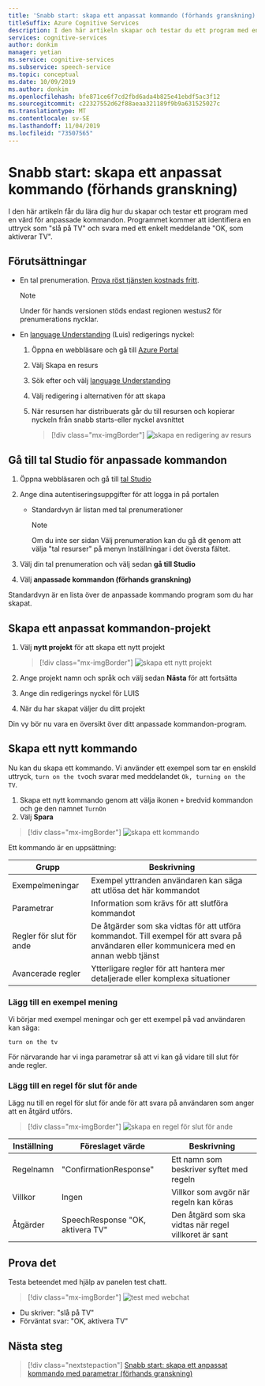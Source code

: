 ```yaml
---
title: 'Snabb start: skapa ett anpassat kommando (förhands granskning)'
titleSuffix: Azure Cognitive Services
description: I den här artikeln skapar och testar du ett program med en värd för anpassade kommandon.
services: cognitive-services
author: donkim
manager: yetian
ms.service: cognitive-services
ms.subservice: speech-service
ms.topic: conceptual
ms.date: 10/09/2019
ms.author: donkim
ms.openlocfilehash: bfe871ce6f7cd2fbd6ada4b825e41ebdf5ac3f12
ms.sourcegitcommit: c22327552d62f88aeaa321189f9b9a631525027c
ms.translationtype: MT
ms.contentlocale: sv-SE
ms.lasthandoff: 11/04/2019
ms.locfileid: "73507565"
---
```

# <a name="quickstart-create-a-custom-command-preview"></a>Snabb start: skapa ett anpassat kommando (förhands granskning)

I den här artikeln får du lära dig hur du skapar och testar ett program med en värd för anpassade kommandon.
Programmet kommer att identifiera en uttryck som "slå på TV" och svara med ett enkelt meddelande "OK, som aktiverar TV".

## <a name="prerequisites"></a>Förutsättningar

- En tal prenumeration. [Prova röst tjänsten kostnads fritt](~/articles/cognitive-services/speech-service/get-started.md).

  > [!NOTE]
  > Under för hands versionen stöds endast regionen westus2 för prenumerations nycklar.

- En [language Understanding](https://www.luis.ai/home) (Luis) redigerings nyckel:
  1. Öppna en webbläsare och gå till [Azure Portal](https://portal.azure.com)
  1. Välj Skapa en resurs
  1. Sök efter och välj [language Understanding](https://aka.ms/sc-luis-all)
  1. Välj redigering i alternativen för att skapa
  1. När resursen har distribuerats går du till resursen och kopierar nyckeln från snabb starts-eller nyckel avsnittet

      > [!div class="mx-imgBorder"]
      > ![skapa en redigering av resurs](media/custom-speech-commands/resources-lu-authoring.png)

## <a name="go-to-the-speech-studio-for-custom-commands"></a>Gå till tal Studio för anpassade kommandon

1. Öppna webbläsaren och gå till [tal Studio](https://speech.microsoft.com/)
1. Ange dina autentiseringsuppgifter för att logga in på portalen

   - Standardvyn är listan med tal prenumerationer
     > [!NOTE]
     > Om du inte ser sidan Välj prenumeration kan du gå dit genom att välja "tal resurser" på menyn Inställningar i det översta fältet.

1. Välj din tal prenumeration och välj sedan **gå till Studio**
1. Välj **anpassade kommandon (förhands granskning)**

Standardvyn är en lista över de anpassade kommando program som du har skapat.

## <a name="create-a-custom-commands-project"></a>Skapa ett anpassat kommandon-projekt

1. Välj **nytt projekt** för att skapa ett nytt projekt

   > [!div class="mx-imgBorder"]
   > ![skapa ett nytt projekt](media/custom-speech-commands/create-new-project.png)

1. Ange projekt namn och språk och välj sedan **Nästa** för att fortsätta
1. Ange din redigerings nyckel för LUIS
1. När du har skapat väljer du ditt projekt

Din vy bör nu vara en översikt över ditt anpassade kommandon-program.

## <a name="create-a-new-command"></a>Skapa ett nytt kommando

Nu kan du skapa ett kommando. Vi använder ett exempel som tar en enskild uttryck, `turn on the tv`och svarar med meddelandet `Ok, turning on the TV`.

1. Skapa ett nytt kommando genom att välja ikonen `+` bredvid kommandon och ge den namnet `TurnOn`
1. Välj **Spara**

> [!div class="mx-imgBorder"]
> ![skapa ett kommando](media/custom-speech-commands/create-add-command.png)

Ett kommando är en uppsättning:

| Grupp            | Beskrivning                                                                                                                 |
| ---------------- | --------------------------------------------------------------------------------------------------------------------------- |
| Exempelmeningar | Exempel yttranden användaren kan säga att utlösa det här kommandot                                                                 |
| Parametrar       | Information som krävs för att slutföra kommandot                                                                                |
| Regler för slut för ande | De åtgärder som ska vidtas för att utföra kommandot. Till exempel för att svara på användaren eller kommunicera med en annan webb tjänst |
| Avancerade regler   | Ytterligare regler för att hantera mer detaljerade eller komplexa situationer                                                              |

### <a name="add-a-sample-sentence"></a>Lägg till en exempel mening

Vi börjar med exempel meningar och ger ett exempel på vad användaren kan säga:

```
turn on the tv
```

För närvarande har vi inga parametrar så att vi kan gå vidare till slut för ande regler.

### <a name="add-a-completion-rule"></a>Lägg till en regel för slut för ande

Lägg nu till en regel för slut för ande för att svara på användaren som anger att en åtgärd utförs.

> [!div class="mx-imgBorder"]
> ![skapa en regel för slut för ande](media/custom-speech-commands/create-basic-completion-response-rule.png)

| Inställning    | Föreslaget värde                        | Beskrivning                                        |
| ---------- | -------------------------------------- | -------------------------------------------------- |
| Regelnamn  | "ConfirmationResponse"                 | Ett namn som beskriver syftet med regeln          |
| Villkor | Ingen                                   | Villkor som avgör när regeln kan köras    |
| Åtgärder    | SpeechResponse "OK, aktivera TV" | Den åtgärd som ska vidtas när regel villkoret är sant |

## <a name="try-it-out"></a>Prova det

Testa beteendet med hjälp av panelen test chatt.

> [!div class="mx-imgBorder"]
> ![test med webchat](media/custom-speech-commands/create-basic-test-chat.png)

- Du skriver: "slå på TV"
- Förväntat svar: "OK, aktivera TV"

## <a name="next-steps"></a>Nästa steg
> [!div class="nextstepaction"]
> [Snabb start: skapa ett anpassat kommando med parametrar (förhands granskning)](./quickstart-custom-speech-commands-create-parameters.md)
